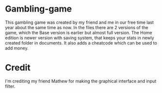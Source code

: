 # Gambling-game
This gambling game was created by my friend and me in our free time last year about the same time as now. In the files there are 2 versions of the game, which the Base version is earlier but almost full version. The Home edition is newer version with saving system, that keeps your stats in newly created folder in documents. It also adds a cheatcode which can be used to add money.

# Credit
I'm crediting my friend Mathew for making the graphical interface and input filter.

